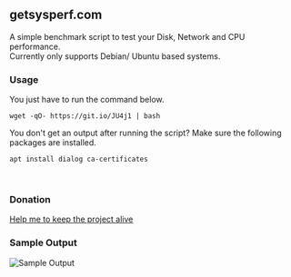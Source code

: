 ## getsysperf.com
A simple benchmark script to test your Disk, Network and CPU performance.     
Currently only supports Debian/ Ubuntu based systems.
&nbsp;
### Usage
You just have to run the command below.
```
wget -qO- https://git.io/JU4j1 | bash
```
    
You don't get an output after running the script? Make sure the following packages are installed.
```
apt install dialog ca-certificates
```
&nbsp;
### Donation

[Help me to keep the project alive](http://paypal.me/ianklemm)

### Sample Output
![Sample Output](sample_output.png)


